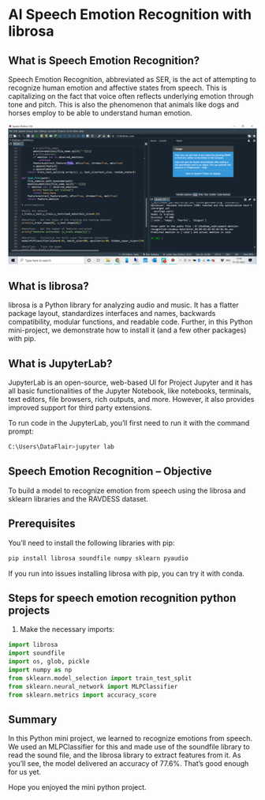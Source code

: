 # AI Speech Emotion Recognition with librosa
 
## What is Speech Emotion Recognition?
 
 Speech Emotion Recognition, abbreviated as SER, is the act of attempting to recognize human emotion and affective states from speech. This is capitalizing on the fact that voice often reflects underlying emotion through tone and pitch. This is also the phenomenon that animals like dogs and horses employ to be able to understand human emotion.
 
<span style="display:block;text-align:center">![](images/4.png)</span>

## What is librosa?

librosa is a Python library for analyzing audio and music. It has a flatter package layout, standardizes interfaces and names, backwards compatibility, modular functions, and readable code. Further, in this Python mini-project, we demonstrate how to install it (and a few other packages) with pip.

## What is JupyterLab?

JupyterLab is an open-source, web-based UI for Project Jupyter and it has all basic functionalities of the Jupyter Notebook, like notebooks, terminals, text editors, file browsers, rich outputs, and more. However, it also provides improved support for third party extensions.

To run code in the JupyterLab, you’ll first need to run it with the command prompt:

```python
C:\Users\DataFlair>jupyter lab
```

## Speech Emotion Recognition – Objective

To build a model to recognize emotion from speech using the librosa and sklearn libraries and the RAVDESS dataset.

## Prerequisites

You’ll need to install the following libraries with pip:

```python
pip install librosa soundfile numpy sklearn pyaudio
```
If you run into issues installing librosa with pip, you can try it with conda.

## Steps for speech emotion recognition python projects

1. Make the necessary imports:

```python
import librosa
import soundfile
import os, glob, pickle
import numpy as np
from sklearn.model_selection import train_test_split
from sklearn.neural_network import MLPClassifier
from sklearn.metrics import accuracy_score
```
## Summary

In this Python mini project, we learned to recognize emotions from speech. We used an MLPClassifier for this and made use of the soundfile library to read the sound file, and the librosa library to extract features from it. As you’ll see, the model delivered an accuracy of 77.6%. That’s good enough for us yet.

Hope you enjoyed the mini python project.
